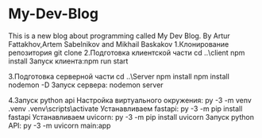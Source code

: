 # My-Dev-Blog
This is a new blog about programming called My Dev Blog. By Artur Fattakhov,Artem Sabelnikov and Mikhail Baskakov
1.Клонирование репозитория git clone
2.Подготовка клиентской части 
cd ..\client 
npm install
Запуск клиента:npm run start

3.Подготовка серверной части 
cd ..\Server 
npm install
npm install nodemon -D
Запуск сервера: nodemon server

4.Запуск python api
Настройка виртуального окружения:
py -3 -m venv .venv
.venv\scripts\activate
Устанавливаем fastapi:
py -3 -m pip install fastapi
Устанавливаем uvicorn:
py -3 -m pip install uvicorn
Запуск python API:
py -3 -m uvicorn main:app


